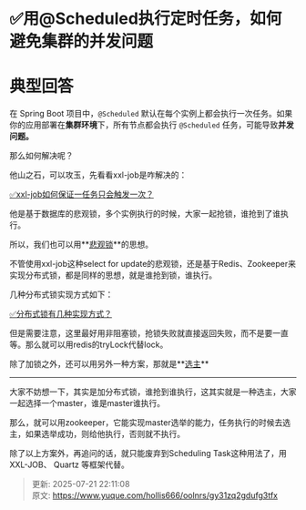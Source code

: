 # ✅用@Scheduled执行定时任务，如何避免集群的并发问题

# 典型回答


在 Spring Boot 项目中，`@Scheduled` 默认在每个实例上都会执行一次任务。如果你的应用部署在**集群环境**下，所有节点都会执行 `@Scheduled` 任务，可能导致**并发问题。**



那么如何解决呢？



他山之石，可以攻玉，先看看xxl-job是咋解决的：



[✅xxl-job如何保证一任务只会触发一次？](https://www.yuque.com/hollis666/oolnrs/kgrtbyygyu5wnsgx)



他是基于数据库的悲观锁，多个实例执行的时候，大家一起抢锁，谁抢到了谁执行。



所以，我们也可以用**<u>悲观锁</u>**的思想。



不管使用xxl-job这种select for update的悲观锁，还是基于Redis、Zookeeper来实现分布式锁，都是同样的思想，就是谁抢到锁，谁执行。



几种分布式锁实现方式如下：



[✅分布式锁有几种实现方式？](https://www.yuque.com/hollis666/oolnrs/fvnr41)



但是需要注意，这里最好用非阻塞锁，抢锁失败就直接返回失败，而不是要一直等。那么就可以用redis的tryLock代替lock。



除了加锁之外，还可以用另外一种方案，那就是**<u>选主</u>**

****

大家不妨想一下，其实是加分布式锁，谁抢到谁执行，这其实就是一种选主，大家一起选择一个master，谁是master谁执行。



那么，就可以用zookeeper，它能实现master选举的能力，任务执行的时候去选主，如果选举成功，则给他执行，否则就不执行。



除了以上方案外，再追问的话，就只能废弃到Scheduling Task这种用法了，用XXL-JOB、 Quartz  等框架代替。



> 更新: 2025-07-21 22:11:08  
> 原文: <https://www.yuque.com/hollis666/oolnrs/gy31zq2gdufg3tfx>